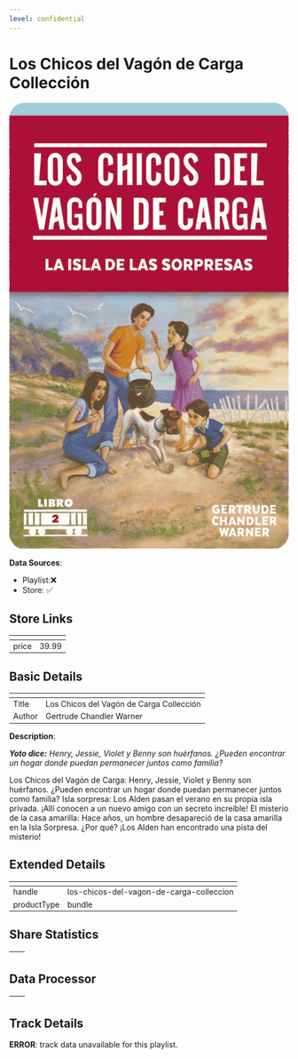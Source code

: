 ```yaml
---
level: confidential
---
```

# Los Chicos del Vagón de Carga Collección

![card_[258bM].png](../../img/cards/card_[258bM].png)

**Data Sources**: 

- Playlist:❌
- Store: ✅


## Store Links

| <!-- --> | <!-- --> |
| - | - |
| price | 39.99 |


## Basic Details

| <!-- --> | <!-- --> |
| - | - |
| Title | Los Chicos del Vagón de Carga Collección |
| Author | Gertrude Chandler Warner |

**Description**:

_**Yoto dice:** Henry, Jessie, Violet y Benny son huérfanos. ¿Pueden encontrar un hogar donde puedan permanecer juntos como familia?_

Los Chicos del Vagón de Carga: Henry, Jessie, Violet y Benny son huérfanos. ¿Pueden encontrar un hogar donde puedan permanecer juntos como familia? Isla sorpresa: Los Alden pasan el verano en su propia isla privada. ¡Allí conocen a un nuevo amigo con un secreto increíble! El misterio de la casa amarilla: Hace años, un hombre desapareció de la casa amarilla en la Isla Sorpresa. ¿Por qué? ¡Los Alden han encontrado una pista del misterio!


## Extended Details

| <!-- --> | <!-- --> |
| - | - |
| handle | los-chicos-del-vagon-de-carga-colleccion |
| productType | bundle |


## Share Statistics

| <!-- --> | <!-- --> |
| - | - |


## Data Processor

| <!-- --> | <!-- --> |
| - | - |


## Track Details

**ERROR**: track data unavailable for this playlist.
